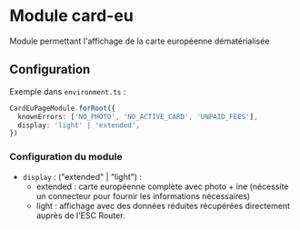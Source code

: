 # Module card-eu

Module permettant l'affichage de la carte européenne dématérialisée

## Configuration
Exemple dans `environment.ts` :

```typescript 
CardEuPageModule.forRoot({
  knownErrors: ['NO_PHOTO', 'NO_ACTIVE_CARD', 'UNPAID_FEES'],
  display: 'light' | 'extended',
})
```

### Configuration du module
- `display` : ("extended" | "light") : 
  - extended : carte européenne complète avec photo + ine (nécessite un connecteur pour fournir les informations nécessaires)
  - light : affichage avec des données réduites récupérées directement auprès de l'ESC Router.
